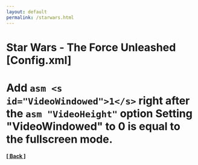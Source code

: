 ```yaml
---
layout: default
permalink: /starwars.html
---
```

Star Wars - The Force Unleashed [Config.xml]
=========================================================================================
Add ```asm <s id="VideoWindowed">1</s>``` right after the ```asm "VideoHeight"``` option
Setting "VideoWindowed" to 0 is equal to the fullscreen mode.
=========================================================================================



**[[ Back ]](./)**	